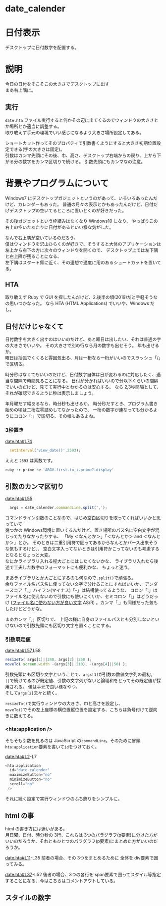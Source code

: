 # date_calender
# 日付表示
デスクトップに日付数字を配置する。

# 説明
今日の日付をそこそこの大きさでデスクトップに出す  
まあ右上隅に。

## 実行
`date.hta` ファイル実行すると何かその辺に出てくるのでウィンドウの大きさとか場所とか適当に調整する。  
取り敢えず手元の環境でいい感じになるよう大きさ場所設定してある。

ショートカット作ってそのプロパティで引数書くようにすると大きさ初期位置設定できる(字の大きさは固定)。  
引数はカンマ先頭にその後、巾、高さ、デスクトップ右端からの戻り、上から下がる分の数字をカンマ区切りで続ける。
引数先頭にもカンマなの注意。

# 背景やプログラムについて
Windows7 にデスクトップガジェットというのがあって、いろいろあったんだけど、カレンダーもあった。
普通の月々の表示とかもあったんだけど、日付だげデスクトップの空いてるところに置いとくのが好きだった。

その後ガジェットという枠組みはなくなり Windows10 になり、
やっぱりこの右上の空いたあたりに日付があるといい様な気がした。

なんで右上隅が空いているのだろう。  
僕はウィンドウを沢山ひらくのが好きで、そうすると大体のアプリケーションは左上から右下の方に次々のウィンドウを開くので、
デスクトップ上では左下隅と右上隅が残ることになる、  
左下隅はスタート釦に近く、その連想で適度に用のあるショートカットを置いてる。  

## HTA
取り敢えず Ruby で GUI を探したんだけど、2.後半の頃(2019)だと手軽そうなの思いつかなった。
なら HTA (HTML Applications) でいいや、Windows だし。

## 日付だけじゃなくて
日付数字を大きく出すのはいいのだけど、あと曜日は出したい、それは普通の字の大きさでいいや。
その大きさで別の行なら月の数字も出せそう。
年も出せるか。  
曜日は括弧でくくると雰囲気出る、月は一桁なら一桁がいいのでスラッシュ「/」で区切る。

時分秒はなくてもいいのだけど、日付数字自体は日が変わるのに対応したく、適当な間隔で時間見ることになる。
日付が分かればいいので分以下くらいの間隔でいいのだけど、見てて実行中とわかるのは安心する。
なら 2,3秒間隔として、それが確認できるように秒は表示しましょう。

年月曜だす幅あるなら、時分秒も出せるか。
時分秒だすとき、プログラム書き始めの頃は二桁左零詰めしてなかったので、
一桁の数字が連なっても分かるようにコロン「:」で区切る、その幅もあるよね。

### 3秒置き
[date.hta#L74](https://github.com/hs9587/date_calender/blob/20190817-0/date.hta#L74)
```javascript
  setInterval('view_date()',2593);
```
ええと `2593` は素数です。
```ruby
ruby -r prime -e 'ARGV.first.to_i.prime?.display'
```
## 引数のカンマ区切り
[date.hta#L55](https://github.com/hs9587/date_calender/blob/20190817-0/date.hta#L55)
```javascript
  args = date_calender.commandLine.split(',');
```
コマンドライン引数のことなので、はじめ空白区切りを取ってくればいいかと思っていて  
幾つかの Windows環境に置いてるんだけど、置き場所のパス名に空白文字が混じってたりなかったりする、
「My ＜なんとか＞」「＜なんとか＞ and ＜なんとか＞」とか。
そのときは二重引用符で囲ってあるからなんとかパース出来そうな気もするけど、、
空白文字入ってないときは引用符かこってないのも考慮するとなるとちょっと大変。  
なにかライブラリ入れる程大ごとにはしたくないかな、
ライブラリ入れたら後述で工夫した数字のフォーマットにも便利かな、
ちょっと迷う。

まあライブラリとか大ごとにするのも何なので`.split()`で頑張る。  
余りファイル名パス名に使ってない文字で分けることにすればいいか、
アンダースコア「_」ハイフン(マイナス)「-」は結構使ってるような、
コロン「:」はファイル名に使えないので引数にも使いにくいか、セミコロン「;」はどうだっけ
([ファイル名に使わない方が良い文字](http://www.all.undo.jp/asr/1st/document/01_03.html) AS/R)
。カンマ「,」も同様だった気もしたけどどうかな。

まあカンマ「,」区切りで、
上記の様に自身のファイルパスとも分別しないといけないので引数先頭にも区切り文字を置くことにする。

### 引数既定値
[date.hta#L57](https://github.com/hs9587/date_calender/blob/20190817-0/date.hta#L57),L58
```javascript
resizeTo( args[1]||240, args[2]||250 ); 
moveTo( screen.width -(args[3]||210), -(args[4]||50) ); 
```
引数先頭にも区切り文字ということで、`args[1]`が引数の数値文字列の最初。  
`||`で続けてるのが既定値、引数の文字列がないと論理和をとってその既定値が採用される。
値は手元で良い様なやつ。  
そして`args[2]`云々と続く。  

`resizeTo()`で実行ウィンドウの大きさ、巾と高さを設定し、  
`moveTo()`でその左上座標の横位置縦位置を設定する、こちらは負号付けて逆向きに数えてる。

### <hta:application />
そもそも引数を見るのは JavaScript の`commandLine`。そのために冒頭`hta:application`要素を書いて`id`をつけておく。

[date.hta#L2](https://github.com/hs9587/date_calender/blob/20190817-0/date.hta#L2)-L7
```javascript
<hta:application
  id="date_calender"
  maximizeButton="no"
  minimizeButton="no"
  scroll="no"
 />
```
それに続く設定で実行ウィンドウのふち飾りをシンプルに。

## html の事
html の書き方には迷いがある。  
月日曜、日付、時分秒の 3行、これらは 3つのパラグラフ(p要素)に分けた方がいいのだろうか、それともひとつのパラグラフ(p要素)にまとめた方がいいのだろうか。

[date.hta#L11](https://github.com/hs9587/date_calender/blob/20190817-0/date.hta#L11)-L35
前者の場合、その 3つをまとめるために 全体を div要素で囲ってみる。

[date.hta#L37](https://github.com/hs9587/date_calender/blob/20190817-0/date.hta#L37)-L52
後者の場合、3つの各行を span要素で囲ってスタイル等指定することになる、今はこちらはコメントアウトしている。

## スタイルの数字

